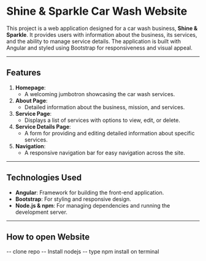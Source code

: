 # Shine & Sparkle Car Wash Website

This project is a web application designed for a car wash business, **Shine & Sparkle**. It provides users with information about the business, its services, and the ability to manage service details. The application is built with Angular and styled using Bootstrap for responsiveness and visual appeal.

---

## **Features**
1. **Homepage**:
   - A welcoming jumbotron showcasing the car wash services.
2. **About Page**:
   - Detailed information about the business, mission, and services.
3. **Service Page**:
   - Displays a list of services with options to view, edit, or delete.
4. **Service Details Page**:
   - A form for providing and editing detailed information about specific services.
5. **Navigation**:
   - A responsive navigation bar for easy navigation across the site.

---

## **Technologies Used**
- **Angular**: Framework for building the front-end application.
- **Bootstrap**: For styling and responsive design.
- **Node.js & npm**: For managing dependencies and running the development server.

---

## **How to open Website**
-- clone repo
-- Install nodejs
-- type npm install on terminal

